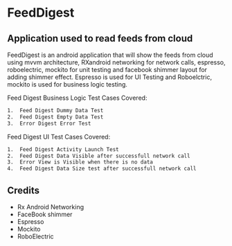 # FeedDigest
## Application used to read feeds from cloud

FeedDigest is an android application that will show the feeds from cloud using mvvm architecture, RXandroid networking for network calls, espresso, roboelectric, mockito for unit testing and facebook shimmer layout for adding shimmer effect.
Espresso is used for UI Testing and Roboelctric, mockito is used for business logic testing.

Feed Digest Business Logic Test Cases Covered:

```sh
1.  Feed Digest Dummy Data Test
2.  Feed Digest Empty Data Test
3.  Error Digest Error Test
```

Feed Digest UI Test Cases Covered:

```sh
1.  Feed Digest Activity Launch Test
2.  Feed Digest Data Visible after successfull network call
3.  Error View is Visible when there is no data
4.  Feed Digest Data Size test after successfull network call
```


## Credits

- Rx Android Networking
- FaceBook shimmer
- Espresso
- Mockito
- RoboElectric